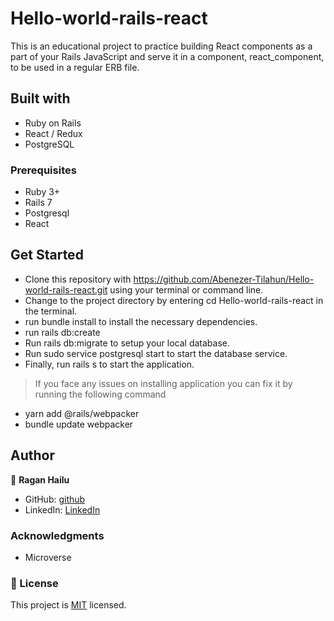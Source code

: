 # Hello-world-rails-react

This is an educational project to practice building React components as a part of your Rails JavaScript and serve it in a component, react_component, to be used in a regular ERB file.

## Built with

- Ruby on Rails
- React / Redux
- PostgreSQL

### Prerequisites

- Ruby 3+
- Rails 7
- Postgresql
- React

## Get Started

- Clone this repository with https://github.com/Abenezer-Tilahun/Hello-world-rails-react.git using your terminal or command line.
- Change to the project directory by entering cd Hello-world-rails-react in the terminal.
- run bundle install to install the necessary dependencies.
- run rails db:create
- Run rails db:migrate to setup your local database.
- Run sudo service postgresql start to start the database service.
- Finally, run rails s to start the application.

> If you face any issues on installing application you can fix it by running the following command

- yarn add @rails/webpacker
- bundle update webpacker

## Author

👤 **Ragan Hailu**

- GitHub: [github](https://github.com/ragangithub)
- LinkedIn: [LinkedIn](https://www.linkedin.com/in/raganhailu)

### Acknowledgments

- Microverse

### 📝 License

This project is [MIT](./LICENSE) licensed.
